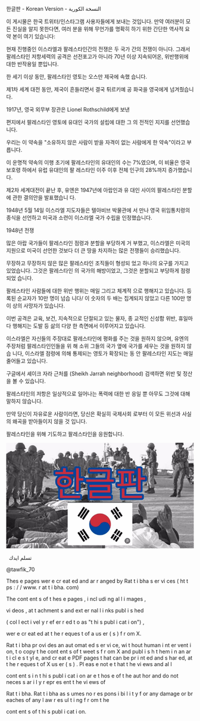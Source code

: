 ﻿한글판 - Korean Version - اﻟﻨﺴﺨﺔ اﻟﻜﻮرﯾﺔ

이 게시물은 한국 트위터/인스타그램 사용자들에게 보내는 것입니다. 만약 여러분이 모든 진실을 알지 못한다면, 여러 분을 위해 무언가를 명확히 하기 위한 간단한 역사적 요약 본이 여기 있습니다:

현재 진행중인 이스라엘과 팔레스타인간의 전쟁은 두 국가 간의 전쟁이 아니다. 그래서 팔레스타인 저항세력의 공격은 선전포고가 아니라 70년 이상 지속되어온, 위반행위에 대한 반작용일 뿐입니다.

한 세기 이상 동안, 팔레스타인 영토는 오스만 제국에 속했 습니다.

제1차 세계 대전 동안, 제국이 흔들리면서 결국 튀르키예 공 화국을 영국에게 넘겨줬습니다.

1917년, 영국 외무부 장관은 Lionel Rothschild에게 보낸

편지에서 팔레스타인 영토에 유대인 국가의 설립에 대한 그 의 전적인 지지를 선언했습니다.

우리는 이 약속을 "소유하지 않은 사람이 받을 자격이 없는 사람에게 한 약속"이라고 부릅니다.

이 운명적 약속의 이행 초기에 팔레스타인의 유대인의 수는 7%였으며, 이 비율은 영국 보호령 하에서 유럽 유대인의 팔 레스타인 이주 이후 전체 인구의 28%까지 증가했습니다.

제2차 세계대전이 끝난 후, 유엔은 1947년에 아랍인과 유 대인 사이의 팔레스타인 분할에 관한 결의안을 발표했습니 다.

1948년 5월 14일 이스라엘 지도자들은 텔아비브 박물관에 서 만나 영국 위임통치령의 종식을 선언하고 미국과 소련이 이스라엘 국가 수립을 인정했습니다.

1948년 전쟁

많은 아랍 국가들이 팔레스타인 점령과 분할을 부당하게 거 부했고, 이스라엘은 미국의 지원으로 미국이 선언한 것보다 더 큰 땅을 차지하는 많은 전쟁들이 승리했습니다.

무장하고 무장하지 않은 많은 팔레스타인 조직들이 형성되 었고 하나의 요구를 가지고 있었습니다. 그것은 팔레스타인 의 국가의 해방이었고, 그것은 분할되고 부당하게 점령되었 습니다.

팔레스타인 사람들에 대한 위반 행위는 매일 그리고 체계적 으로 행해지고 있습니다. 등록된 순교자가 10만 명이 넘습 니다/ 이 숫자의 두 배는 집계되지 않았고 다른 100만 명 이 상의 사망자가 있습니다.

이번 공격은 교육, 보건, 지속적으로 단절되고 있는 물자, 종 교적인 신성함 위반, 휴일마다 행해지는 도발 등 삶의 다양 한 측면에서 이루어지고 있습니다.

이스라엘은 자신들의 주장대로 팔레스타인에 평화를 주는 것을 원하지 않으며, 유엔의 주장처럼 팔레스타인인들을 위 해 소위 그들의 국가 옆에 국가를 세우는 것을 원하지 않습 니다, 이스라엘 점령에 의해 통제되는 영토가 확장되는 동 안 팔레스타인 지도는 매일 줄어들고 있습니다.

구글에서 셰이크 자라 근처를 (Sheikh Jarrah neighborhood) 검색하면 위반 및 정산을 볼 수 있습니다.

팔레스타인의 저항은 일상적으로 일어나는 폭력에 대한 반 응일 뿐 아무도 그것에 대해 말하지 않습니다.

만약 당신이 자유로운 사람이라면, 당신은 확실히 국제사회 로부터 이 모든 위선과 사실의 왜곡을 받아들이지 않을 것 입니다.

팔레스타인을 위해 기도하고 팔레스타인을 응원합니다.

![](002.jpeg)

` `ﺗﺴﻠﻢ اﯾﺪك

@tawfik_70

Thes e pages wer e cr eat ed and ar r anged by Rat t i bha s er vi ces ( ht t ps : / / www. r at t i bha. com)

The cont ent s of t hes e pages , i ncl udi ng al l i mages ,

vi deos , at t achment s and ext er nal l i nks publ i s hed

( col l ect i vel y r ef er r ed t o as "t hi s publ i cat i on") ,

wer e cr eat ed at t he r eques t of a us er ( s ) f r om X.

Rat t i bha pr ovi des an aut omat ed s er vi ce, wi t hout human i nt er vent i on, t o copy t he cont ent s of t weet s f r om X and publ i s h t hem i n an ar t i cl e s t yl e, and cr eat e PDF pages t hat can be pr i nt ed and s har ed, at t he r eques t of X us er ( s ) . Pl eas e not e t hat t he vi ews and al l

cont ent s i n t hi s publ i cat i on ar e t hos e of t he aut hor and do not neces s ar i l y r epr es ent t he vi ews of

Rat t i bha. Rat t i bha as s umes no r es pons i bi l i t y f or any damage or br eaches of any l aw r es ul t i ng f r om t he

cont ent s of t hi s publ i cat i on.

